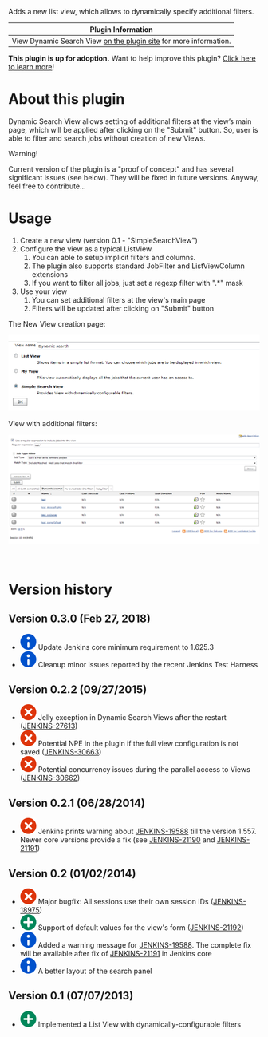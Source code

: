 Adds a new list view, which allows to dynamically specify additional
filters.

| Plugin Information                                                                                                  |
|---------------------------------------------------------------------------------------------------------------------|
| View Dynamic Search View [on the plugin site](https://plugins.jenkins.io/dynamic-search-view) for more information. |

**This plugin is up for adoption.** Want to help improve this plugin?
[Click here to learn
more](http://localhost:8085/display/JENKINS/Adopt+a+Plugin "Adopt a Plugin")!

# About this plugin

Dynamic Search View allows setting of additional filters at the view’s
main page, which will be applied after clicking on the "Submit" button.
So, user is able to filter and search jobs without creation of new
Views.

Warning!

Current version of the plugin is a "proof of concept" and has several
significant issues (see below). They will be fixed in future versions.
Anyway, feel free to contribute...

# Usage

1.  Create a new view (version 0.1 - "SimpleSearchView")
2.  Configure the view as a typical ListView.
    1.  You can able to setup implicit filters and columns.
    2.  The plugin also supports standard JobFilter and ListViewColumn
        extensions
    3.  If you want to filter all jobs, just set a regexp filter with
        ".\*" mask
3.  Use your view
    1.  You can set additional filters at the view's main page
    2.  Filters will be updated after clicking on "Submit" button

The New View creation page:

![](docs/images/CreateView.png)

View with additional filters:

![](docs/images/MainPage.png)

 

# Version history

## Version 0.3.0 (Feb 27, 2018)

-   ![(info)](docs/images/information.svg) Update
    Jenkins core minimum requirement to 1.625.3
-   ![(info)](docs/images/information.svg) Cleanup
    minor issues reported by the recent Jenkins Test Harness

## Version 0.2.2 (09/27/2015)

-   ![(error)](docs/images/error.svg)
    Jelly exception in Dynamic Search Views after the restart
    ([JENKINS-27613](https://issues.jenkins-ci.org/browse/JENKINS-27613))
-   ![(error)](docs/images/error.svg)
    Potential NPE in the plugin if the full view configuration is not
    saved
    ([JENKINS-30663](https://issues.jenkins-ci.org/browse/JENKINS-30663))
-   ![(error)](docs/images/error.svg)
    Potential concurrency issues during the parallel access to Views
    ([JENKINS-30662](https://issues.jenkins-ci.org/browse/JENKINS-30662))

## Version 0.2.1 (06/28/2014)

-   ![(error)](docs/images/error.svg)
    Jenkins prints warning about
    [JENKINS-19588](https://issues.jenkins-ci.org/browse/JENKINS-19588)
    till the version 1.557. Newer core versions provide a fix (see
    [JENKINS-21190](https://issues.jenkins-ci.org/browse/JENKINS-21190)
    and
    [JENKINS-21191](https://issues.jenkins-ci.org/browse/JENKINS-21191))

## Version 0.2 (01/02/2014)

-   ![(error)](docs/images/error.svg)
    Major bugfix: All sessions use their own session IDs
    ([JENKINS-18975](https://issues.jenkins-ci.org/browse/JENKINS-18975))
-   ![(plus)](docs/images/add.svg)
    Support of default values for the view's form
    ([JENKINS-21192](https://issues.jenkins-ci.org/browse/JENKINS-21192))
-   ![(info)](docs/images/information.svg)
    Added a warning message for
    [JENKINS-19588](https://issues.jenkins-ci.org/browse/JENKINS-19588).
    The complete fix will be available after fix of
    [JENKINS-21191](https://issues.jenkins-ci.org/browse/JENKINS-21191)
    in Jenkins core
-   ![(info)](docs/images/information.svg)
    A better layout of the search panel

## Version 0.1 (07/07/2013)

-   ![(plus)](docs/images/add.svg)
    Implemented a List View with dynamically-configurable filters
